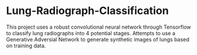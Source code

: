 # Lung-Radiograph-Classification
This project uses a robust convolutional neural network through Tensorflow to classify lung radiographs into 4 potential stages. Attempts to use a Generative Adversial Network to generate synthetic images of lungs based on training data.
